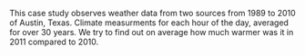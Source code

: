 
This case study observes weather data from two sources from 1989 to 2010 of Austin, Texas. 
Climate measurments for each hour of the day, averaged for over 30 years. We try to find out on average how much warmer was it in 2011 
compared to 2010. 
